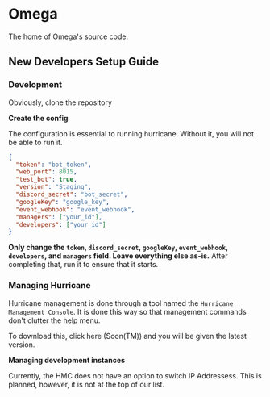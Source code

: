 # Omega

The home of Omega's source code.

## New Developers Setup Guide

### Development

Obviously, clone the repository

**Create the config**

The configuration is essential to running hurricane. Without it, you will not be able to run it.

```json
{
  "token": "bot_token",
  "web_port": 8015,
  "test_bot": true,
  "version": "Staging",
  "discord_secret": "bot_secret",
  "googleKey": "google_key",
  "event_webhook": "event_webhook",
  "managers": ["your_id"],
  "developers": ["your_id"]
}
```

**Only change the `token`, `discord_secret`, `googleKey`, `event_webhook`, `developers`, and `managers` field. Leave everything else as-is.**
After completing that, run it to ensure that it starts.

### Managing Hurricane

Hurricane management is done through a tool named the `Hurricane Management Console`. It is done this way so that management commands don't clutter the help menu.

To download this, click here (Soon(TM)) and you will be given the latest version.

**Managing development instances**

Currently, the HMC does not have an option to switch IP Addressess. This is planned, however, it is not at the top of our list.